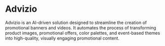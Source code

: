 # Advizio
Advizio is an AI-driven solution designed to streamline the creation of promotional banners and videos. It automates the process of transforming product images, promotional offers, color palettes, and event-based themes into high-quality, visually engaging promotional content. 
